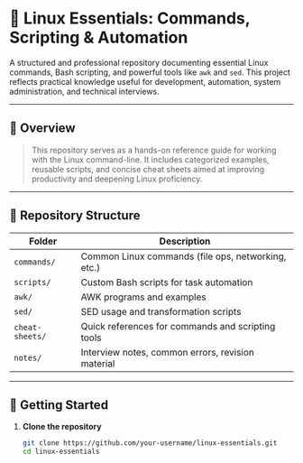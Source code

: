 # 🐧 Linux Essentials: Commands, Scripting & Automation

A structured and professional repository documenting essential Linux commands, Bash scripting, and powerful tools like `awk` and `sed`. This project reflects practical knowledge useful for development, automation, system administration, and technical interviews.

---

## 📌 Overview

> This repository serves as a hands-on reference guide for working with the Linux command-line. It includes categorized examples, reusable scripts, and concise cheat sheets aimed at improving productivity and deepening Linux proficiency.

---

## 📁 Repository Structure

| Folder           | Description                                          |
|------------------|------------------------------------------------------|
| `commands/`       | Common Linux commands (file ops, networking, etc.)  |
| `scripts/`        | Custom Bash scripts for task automation             |
| `awk/`            | AWK programs and examples                           |
| `sed/`            | SED usage and transformation scripts                |
| `cheat-sheets/`   | Quick references for commands and scripting tools   |
| `notes/`          | Interview notes, common errors, revision material   |

---

## 🚀 Getting Started

1. **Clone the repository**
   ```bash
   git clone https://github.com/your-username/linux-essentials.git
   cd linux-essentials
